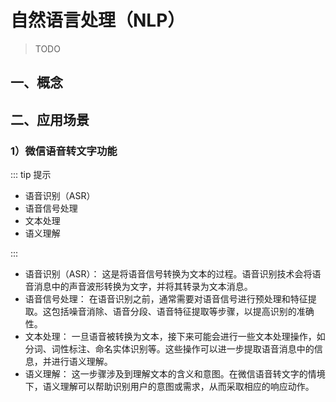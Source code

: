 # 自然语言处理（NLP）

> TODO

## 一、概念

## 二、应用场景

### 1）微信语音转文字功能

::: tip 提示

- 语音识别（ASR）
- 语音信号处理
- 文本处理
- 语义理解

:::

- 语音识别（ASR）： 这是将语音信号转换为文本的过程。语音识别技术会将语音消息中的声音波形转换为文字，并将其转录为文本消息。
- 语音信号处理： 在语音识别之前，通常需要对语音信号进行预处理和特征提取。这包括噪音消除、语音分段、语音特征提取等步骤，以提高识别的准确性。
- 文本处理： 一旦语音被转换为文本，接下来可能会进行一些文本处理操作，如分词、词性标注、命名实体识别等。这些操作可以进一步提取语音消息中的信息，并进行语义理解。
- 语义理解： 这一步骤涉及到理解文本的含义和意图。在微信语音转文字的情境下，语义理解可以帮助识别用户的意图或需求，从而采取相应的响应动作。
